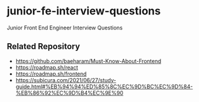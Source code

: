 # junior-fe-interview-questions

Junior Front End Engineer Interview Questions

## Related Repository

* https://github.com/baeharam/Must-Know-About-Frontend
* https://roadmap.sh/react
* https://roadmap.sh/frontend
* https://subicura.com/2021/06/27/study-guide.html#%EB%94%94%ED%85%8C%EC%9D%BC%EC%9D%84-%EB%86%92%EC%9D%B4%EC%9E%90
